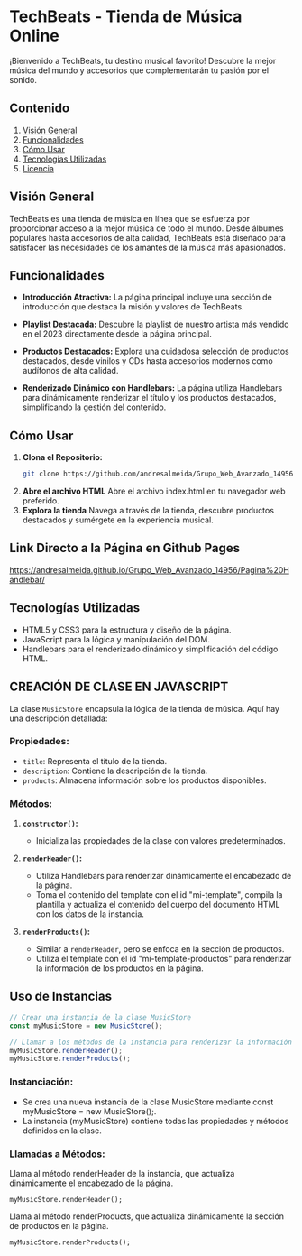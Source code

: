 # TechBeats - Tienda de Música Online

¡Bienvenido a TechBeats, tu destino musical favorito! Descubre la mejor música del mundo y accesorios que complementarán tu pasión por el sonido.

## Contenido

1. [Visión General](#visión-general)
2. [Funcionalidades](#funcionalidades)
3. [Cómo Usar](#cómo-usar)
4. [Tecnologías Utilizadas](#tecnologías-utilizadas)
5. [Licencia](#licencia)

## Visión General

TechBeats es una tienda de música en línea que se esfuerza por proporcionar acceso a la mejor música de todo el mundo. Desde álbumes populares hasta accesorios de alta calidad, TechBeats está diseñado para satisfacer las necesidades de los amantes de la música más apasionados.

## Funcionalidades

- **Introducción Atractiva:** La página principal incluye una sección de introducción que destaca la misión y valores de TechBeats.

- **Playlist Destacada:** Descubre la playlist de nuestro artista más vendido en el 2023 directamente desde la página principal.

- **Productos Destacados:** Explora una cuidadosa selección de productos destacados, desde vinilos y CDs hasta accesorios modernos como audífonos de alta calidad.

- **Renderizado Dinámico con Handlebars:** La página utiliza Handlebars para dinámicamente renderizar el título y los productos destacados, simplificando la gestión del contenido.

## Cómo Usar

1. **Clona el Repositorio:**
   ```bash
   git clone https://github.com/andresalmeida/Grupo_Web_Avanzado_14956/new/main/Pagina%20Handlebar
   ```
2. **Abre el archivo HTML**
   Abre el archivo index.html en tu navegador web preferido.
3. **Explora la tienda**
   Navega a través de la tienda, descubre productos destacados y sumérgete en la experiencia musical.

## Link Directo a la Página en Github Pages
https://andresalmeida.github.io/Grupo_Web_Avanzado_14956/Pagina%20Handlebar/

## Tecnologías Utilizadas

- HTML5 y CSS3 para la estructura y diseño de la página.
- JavaScript para la lógica y manipulación del DOM.
- Handlebars para el renderizado dinámico y simplificación del código HTML.

## CREACIÓN DE CLASE EN JAVASCRIPT

La clase `MusicStore` encapsula la lógica de la tienda de música. Aquí hay una descripción detallada:

### Propiedades:

- `title`: Representa el título de la tienda.
- `description`: Contiene la descripción de la tienda.
- `products`: Almacena información sobre los productos disponibles.

### Métodos:

1. **`constructor()`:**
   - Inicializa las propiedades de la clase con valores predeterminados.
   
2. **`renderHeader()`:**
   - Utiliza Handlebars para renderizar dinámicamente el encabezado de la página.
   - Toma el contenido del template con el id "mi-template", compila la plantilla y actualiza el contenido del cuerpo del documento HTML con los datos de la instancia.

3. **`renderProducts()`:**
   - Similar a `renderHeader`, pero se enfoca en la sección de productos.
   - Utiliza el template con el id "mi-template-productos" para renderizar la información de los productos en la página.

## Uso de Instancias

```javascript
// Crear una instancia de la clase MusicStore
const myMusicStore = new MusicStore();
```

```javascript
// Llamar a los métodos de la instancia para renderizar la información
myMusicStore.renderHeader();
myMusicStore.renderProducts();
```
### Instanciación:
- Se crea una nueva instancia de la clase MusicStore mediante const myMusicStore = new MusicStore();.
- La instancia (myMusicStore) contiene todas las propiedades y métodos definidos en la clase.
  
### Llamadas a Métodos:

Llama al método renderHeader de la instancia, que actualiza dinámicamente el encabezado de la página.
```
myMusicStore.renderHeader();
```
Llama al método renderProducts, que actualiza dinámicamente la sección de productos en la página.
```
myMusicStore.renderProducts();
```


